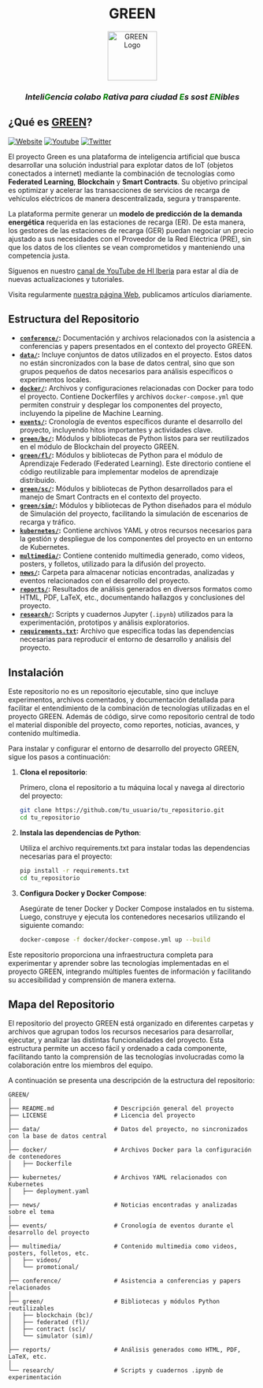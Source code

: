 <div align="center">
<h1> GREEN </h1>
  <a href="https://green.hi-iberia.es/">
    <img src="https://green.hi-iberia.es/wp-content/uploads/2024/07/GREEN-logo-HI-Iberia-iluminado-2.png" alt="GREEN Logo" width="100">
  </a> 
  
<h3>
  <i>
    Inteli<span style="font-weight: bold; color: green;">G</span>encia colabo
    <span style="font-weight: bold; color: green;">R</span>ativa para ciudad
    <span style="font-weight: bold; color: green;">E</span>s sost
    <span style="font-weight: bold; color: green;">EN</span>ibles
  </i>
</h3>
</div>

## ¿Qué es  [GREEN](https://green.hi-iberia.es)?

[![Website](https://img.shields.io/website?label=Green%20Web&logo=wordpress&up_message=online&url=https%3A%2F%2Fgreen.hi-iberia.es%2F)](https://green.hi-iberia.es)
[![Youtube](https://img.shields.io/youtube/channel/views/UCVIFpO7f6Sgedn85Z8YD_xA?label=Playlist&style=social)](https://youtube.com/playlist?list=PLZTVw7aFUwDrXejautXrym9g4RuMne1TP)
[![Twitter](https://img.shields.io/twitter/follow/GREEN_hiiberia?style=social)](https://twitter.com/GREEN_hiiberia)

El proyecto Green es una plataforma de inteligencia artificial que busca desarrollar una solución industrial para explotar datos de IoT (objetos conectados a internet) mediante la combinación de tecnologías como **Federated Learning**, **Blockchain** y **Smart Contracts**. Su objetivo principal es optimizar y acelerar las transacciones de servicios de recarga de vehículos eléctricos de manera descentralizada, segura y transparente. 

La plataforma permite generar un **modelo de predicción de la demanda energética** requerida en las estaciones de recarga (ER). De esta manera, los gestores de las estaciones de recarga (GER) puedan negociar un precio ajustado a sus necesidades con el Proveedor de la Red Eléctrica (PRE), sin que los datos de los clientes se vean comprometidos y manteniendo una competencia justa.

Síguenos en nuestro [canal de YouTube de HI Iberia](https://www.youtube.com/@hiiberiaingenieriayproyect9929) para estar al día de nuevas actualizaciones y tutoriales.

Visita regularmente [nuestra página Web](https://green.hi-iberia.es), publicamos artículos diariamente.

## Estructura del Repositorio

- **[`conference/`](conference/):** Documentación y archivos relacionados con la asistencia a conferencias y papers presentados en el contexto del proyecto GREEN.
- **[`data/`](data/):** Incluye conjuntos de datos utilizados en el proyecto. Estos datos no están sincronizados con la base de datos central, sino que son grupos pequeños de datos necesarios para análisis específicos o experimentos locales.
- **[`docker/`](docker/):** Archivos y configuraciones relacionadas con Docker para todo el proyecto. Contiene Dockerfiles y archivos `docker-compose.yml` que permiten construir y desplegar los componentes del proyecto, incluyendo la pipeline de Machine Learning.
- **[`events/`](events/):** Cronología de eventos específicos durante el desarrollo del proyecto, incluyendo hitos importantes y actividades clave.
- **[`green/bc/`](green/bc/):** Módulos y bibliotecas de Python listos para ser reutilizados en el módulo de Blockchain del proyecto GREEN.
- **[`green/fl/`](green/fl/):** Módulos y bibliotecas de Python para el módulo de Aprendizaje Federado (Federated Learning). Este directorio contiene el código reutilizable para implementar modelos de aprendizaje distribuido.
- **[`green/sc/`](green/sc/):** Módulos y bibliotecas de Python desarrollados para el manejo de Smart Contracts en el contexto del proyecto.
- **[`green/sim/`](green/sim/):** Módulos y bibliotecas de Python diseñados para el módulo de Simulación del proyecto, facilitando la simulación de escenarios de recarga y tráfico.
- **[`kubernetes/`](kubernetes/):** Contiene archivos YAML y otros recursos necesarios para la gestión y despliegue de los componentes del proyecto en un entorno de Kubernetes.
- **[`multimedia/`](multimedia/):** Contiene contenido multimedia generado, como videos, posters, y folletos, utilizado para la difusión del proyecto.
- **[`news/`](news/):** Carpeta para almacenar noticias encontradas, analizadas y eventos relacionados con el desarrollo del proyecto.
- **[`reports/`](reports/):** Resultados de análisis generados en diversos formatos como HTML, PDF, LaTeX, etc., documentando hallazgos y conclusiones del proyecto.
- **[`research/`](research/):** Scripts y cuadernos Jupyter (`.ipynb`) utilizados para la experimentación, prototipos y análisis exploratorios.
- **[`requirements.txt`](requirements.txt):** Archivo que especifica todas las dependencias necesarias para reproducir el entorno de desarrollo y análisis del proyecto.


## Instalación

Este repositorio no es un repositorio ejecutable, sino que incluye experimentos, archivos comentados, y documentación detallada para facilitar el entendimiento de la combinación de tecnologías utilizadas en el proyecto GREEN. Además de código, sirve como repositorio central de todo el material disponible del proyecto, como reportes, noticias, avances, y contenido multimedia.

Para instalar y configurar el entorno de desarrollo del proyecto GREEN, sigue los pasos a continuación:

1. **Clona el repositorio**:

   Primero, clona el repositorio a tu máquina local y navega al directorio del proyecto:

   ```bash
   git clone https://github.com/tu_usuario/tu_repositorio.git
   cd tu_repositorio
   ```

2. **Instala las dependencias de Python**:
   
   Utiliza el archivo requirements.txt para instalar todas las dependencias necesarias para el proyecto:

   ```bash
   pip install -r requirements.txt
   cd tu_repositorio
   ```

3. **Configura Docker y Docker Compose**:
   
   Asegúrate de tener Docker y Docker Compose instalados en tu sistema. Luego, construye y ejecuta los contenedores necesarios utilizando el siguiente comando:

   ```bash
   docker-compose -f docker/docker-compose.yml up --build
   ```

Este repositorio proporciona una infraestructura completa para experimentar y aprender sobre las tecnologías implementadas en el proyecto GREEN, integrando múltiples fuentes de información y facilitando su accesibilidad y comprensión de manera externa.


## Mapa del Repositorio

El repositorio del proyecto GREEN está organizado en diferentes carpetas y archivos que agrupan todos los recursos necesarios para desarrollar, ejecutar, y analizar las distintas funcionalidades del proyecto. Esta estructura permite un acceso fácil y ordenado a cada componente, facilitando tanto la comprensión de las tecnologías involucradas como la colaboración entre los miembros del equipo.

A continuación se presenta una descripción de la estructura del repositorio:
```
GREEN/
│
├── README.md                 # Descripción general del proyecto
├── LICENSE                   # Licencia del proyecto
│
├── data/                     # Datos del proyecto, no sincronizados con la base de datos central
│
├── docker/                   # Archivos Docker para la configuración de contenedores
│   ├── Dockerfile
│
├── kubernetes/               # Archivos YAML relacionados con Kubernetes
│   ├── deployment.yaml
│
├── news/                     # Noticias encontradas y analizadas sobre el tema
│
├── events/                   # Cronología de eventos durante el desarrollo del proyecto
│
├── multimedia/               # Contenido multimedia como videos, posters, folletos, etc.
│   ├── videos/
│   └── promotional/
│
├── conference/               # Asistencia a conferencias y papers relacionados
│
├── green/                    # Bibliotecas y módulos Python reutilizables
│   ├── blockchain (bc)/
│   ├── federated (fl)/
│   ├── contract (sc)/
│   └── simulator (sim)/
│
├── reports/                  # Análisis generados como HTML, PDF, LaTeX, etc.
│
└── research/                 # Scripts y cuadernos .ipynb de experimentación
```
